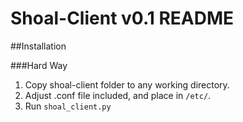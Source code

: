 # Shoal-Client v0.1 README

##Installation

###Hard Way
1. Copy shoal-client folder to any working directory.
2. Adjust .conf file included, and place in `/etc/`.
3. Run `shoal_client.py`
